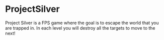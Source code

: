 # ProjectSilver
Project Silver is a FPS game where the goal is to escape the world that you are trapped in. In each level you will destroy all the targets to move to the next!
